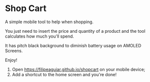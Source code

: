 # Shop Cart
A simple mobile tool to help when shopping.

You just need to insert the price and quantity of a product and the tool calculates how much you'll spend.

It has pitch black background to diminish battery usage on AMOLED Screens.

Enjoy!

1. Open https://filipeaguiar.github.io/shopcart on your mobile device;
2. Add a shortcut to the home screen and you're done!
